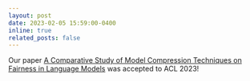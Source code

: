 ```yaml
---
layout: post
date: 2023-02-05 15:59:00-0400
inline: true
related_posts: false
---
```


Our paper [A Comparative Study of Model Compression Techniques on Fairness in Language Models]() was accepted to ACL 2023!

